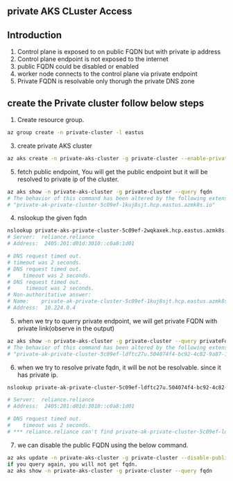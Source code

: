 ## private AKS CLuster Access

## Introduction

1. Control plane is exposed to on public FQDN but with private ip address
2. Control plane endpoint is not exposed to the internet
3. public FQDN could be disabled or enabled
4. worker node connects to the control plane via private endpoint
5. Private FQDN is resolvable only thorugh the private DNS zone

## create the Private cluster follow below steps

1. Create resource group.
``` bash
az group create -n private-cluster -l eastus
```
3. create private AKS cluster
``` bash
az aks create -n private-aks-cluster -g private-cluster --enable-private-cluster
```
5. fetch public endpoint, You will get the public endpoint but it will be resolved to private ip of the cluster.
``` bash
az aks show -n private-aks-cluster -g private-cluster --query fqdn
# The behavior of this command has been altered by the following extension: aks-preview
# "private-ak-private-cluster-5c09ef-1kuj8sjt.hcp.eastus.azmk8s.io"
```
4. nslookup the given fqdn
``` bash
nslookup private-aks-private-cluster-5c09ef-2wqkaxek.hcp.eastus.azmk8s.io
# Server:  reliance.reliance
# Address:  2405:201:d01d:3010::c0a8:1d01

# DNS request timed out.
# timeout was 2 seconds.
# DNS request timed out.
#    timeout was 2 seconds.
# DNS request timed out.
#     timeout was 2 seconds.
# Non-authoritative answer:
# Name:    private-ak-private-cluster-5c09ef-1kuj8sjt.hcp.eastus.azmk8s.io
# Address:  10.224.0.4
```

5. when we try to querry private endpoint, we will get private FQDN with private link(observe in the output)
``` bash
az aks show -n private-aks-cluster -g private-cluster --query privateFqdn
# The behavior of this command has been altered by the following extension: aks-preview
# "private-ak-private-cluster-5c09ef-ldftc27u.504074f4-bc92-4c82-9a87-12d4306594de.privatelink.eastus.azmk8s.io"
```
6. when we try to resolve private fqdn, it will be not be resolvable. since it has private ip.
``` bash
nslookup private-ak-private-cluster-5c09ef-ldftc27u.504074f4-bc92-4c82-9a87-12d4306594de.privatelink.eastus.azmk8s.io

# Server:  reliance.reliance
# Address:  2405:201:d01d:3010::c0a8:1d01

# DNS request timed out.
#    timeout was 2 seconds.
# *** reliance.reliance can't find private-ak-private-cluster-5c09ef-ldftc27u.504074f4-bc92-4c82-9a87-12d4306594de.privatelink.eastus.azmk8s.io: Non-existent domain
```
7. we can disable the public FQDN using the below command.
``` bash
az aks update -n private-aks-cluster -g private-cluster --disable-public-fqdn
if you query again, you will not get fqdn.
az aks show -n private-aks-cluster -g private-cluster --query fqdn
```
